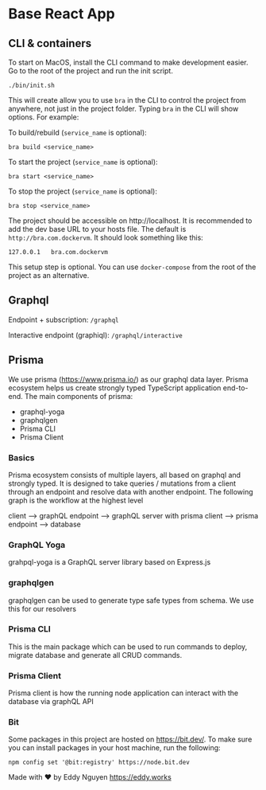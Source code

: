 # Base React App

## CLI & containers

To start on MacOS, install the CLI command to make development easier. Go to the root of the project and run the init script.

```
./bin/init.sh
```

This will create allow you to use `bra` in the CLI to control the project from anywhere, not just in the project folder. Typing `bra` in the CLI will show options. For example:

To build/rebuild (`service_name` is optional):

```
bra build <service_name>
```

To start the project (`service_name` is optional):

```
bra start <service_name>
```

To stop the project (`service_name` is optional):

```
bra stop <service_name>
```

The project should be accessible on http://localhost. It is recommended to add the dev base URL to your hosts file. The default is `http://bra.com.dockervm`. It should look something like this:

```
127.0.0.1   bra.com.dockervm
```

This setup step is optional. You can use `docker-compose` from the root of the project as an alternative.

## Graphql

Endpoint + subscription: `/graphql`

Interactive endpoint (graphiql): `/graphql/interactive`

## Prisma

We use prisma (https://www.prisma.io/) as our graphql data layer. Prisma ecosystem helps us create strongly typed TypeScript application end-to-end. The main components of prisma:

- graphql-yoga
- graphqlgen
- Prisma CLI
- Prisma Client

### Basics

Prisma ecosystem consists of multiple layers, all based on graphql and strongly typed. It is designed to take queries / mutations from a client through an endpoint and resolve data with another endpoint. The following graph is the workflow at the highest level

client --> graphQL endpoint --> graphQL server with prisma client --> prisma endpoint --> database

### GraphQL Yoga

grahpql-yoga is a GraphQL server library based on Express.js

### graphqlgen

graphqlgen can be used to generate type safe types from schema. We use this for our resolvers

### Prisma CLI

This is the main package which can be used to run commands to deploy, migrate database and generate all CRUD commands.

### Prisma Client

Prisma client is how the running node application can interact with the database via graphQL API

### Bit

Some packages in this project are hosted on https://bit.dev/. To make sure you can install packages in your host machine, run the following:

```
npm config set '@bit:registry' https://node.bit.dev
```

Made with ♥ by Eddy Nguyen
https://eddy.works